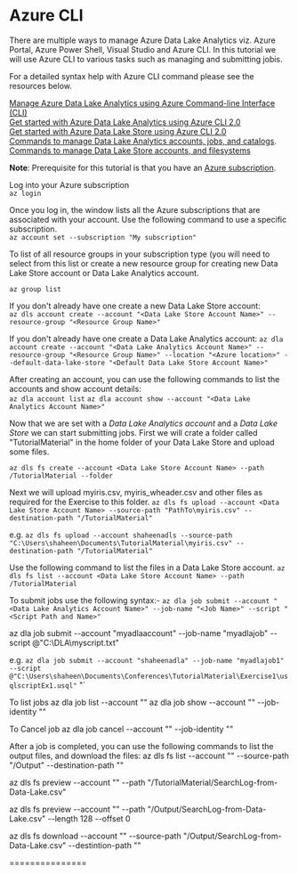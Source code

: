 # Azure CLI

There are multiple ways to manage Azure Data Lake Analytics viz. Azure Portal, Azure Power Shell, Visual Studio and Azure CLI. In this tutorial we will use Azure CLI to various tasks such as managing and submitting jobis.

For a detailed syntax help with Azure CLI command please see the resources below. 

[Manage Azure Data Lake Analytics using Azure Command-line Interface (CLI)](https://docs.microsoft.com/en-us/azure/data-lake-analytics/data-lake-analytics-manage-use-cli)  
[Get started with Azure Data Lake Analytics using Azure CLI 2.0](https://docs.microsoft.com/en-us/azure/data-lake-analytics/data-lake-analytics-get-started-cli2)  
[Get started with Azure Data Lake Store using Azure CLI 2.0](https://docs.microsoft.com/en-us/azure/data-lake-store/data-lake-store-get-started-cli-2.0)   
[Commands to manage Data Lake Analytics accounts, jobs, and catalogs](https://docs.microsoft.com/en-us/cli/azure/dla).   
[Commands to manage Data Lake Store accounts, and filesystems](https://docs.microsoft.com/en-us/cli/azure/dls)

**Note**: Prerequisite for this tutorial is that you have an [Azure subscription](https://azure.microsoft.com/en-us/free/). 

Log into your Azure subscription  
`az login`

Once you log in, the window lists all the Azure subscriptions that are associated with your account. Use the following command to use a specific subscription.  
`az account set --subscription "My subscription"`

To list of all resource groups in your subscription type (you will need to select from this list or create a new resource group for creating new Data Lake Store account or Data Lake Analytics account.  

`az group list` 

If you don't already have one create a new Data Lake Store account:  
`az dls account create --account "<Data Lake Store Account Name>" --resource-group "<Resource Group Name>"`

If you don't already have one create a Data Lake Analytics account:
`az dla account create --account "<Data Lake Analytics Account Name>" --resource-group "<Resource Group Name>" --location "<Azure location>" --default-data-lake-store "<Default Data Lake Store Account Name>"`


After creating an account, you can use the following commands to list the accounts and show account details:  
`az dla account list`
`az dla account show --account "<Data Lake Analytics Account Name>"`


Now that we are set with a *Data Lake Analytics account* and a *Data Lake Store* we can start submitting jobs. First we will crate a folder called "TutorialMaterial" in the home folder of your Data Lake Store and upload some files.

`az dls fs create --account <Data Lake Store Account Name> --path /TutorialMaterial --folder`

Next we will upload myiris.csv, myiris_wheader.csv and other files as required for the Exercise to this folder.
`az dls fs upload --account <Data Lake Store Account Name> --source-path "PathTo\myiris.csv" --destination-path "/TutorialMaterial"`

e.g. `az dls fs upload --account shaheenadls --source-path "C:\Users\shaheen\Documents\TutorialMaterial\myiris.csv" --destination-path "/TutorialMaterial"`

Use the following command to list the files in a Data Lake Store account.
`az dls fs list --account <Data Lake Store Account Name> --path /TutorialMaterial`

To submit jobs use the following syntax:- 
`az dla job submit --account "<Data Lake Analytics Account Name>" --job-name "<Job Name>" --script "<Script Path and Name>"`

az dla job submit --account "myadlaaccount" --job-name "myadlajob" --script @"C:\DLA\myscript.txt"

e.g. `az dla job submit --account "shaheenadla" --job-name "myadlajob1" --script @"C:\Users\shaheen\Documents\Conferences\TutorialMaterial\Exercise1\usqlscriptEx1.usql"`
"`

To list jobs
az dla job list --account "<Data Lake Analytics Account Name>"
az dla job show --account "<Data Lake Analytics Account Name>" --job-identity "<Job Id>"


To Cancel job
az dla job cancel --account "<Data Lake Analytics Account Name>" --job-identity "<Job Id>"

After a job is completed, you can use the following commands to list the output files, and download the files:
az dls fs list --account "<Data Lake Store Account Name>" --source-path "/Output" --destination-path "<Destintion>"

az dls fs preview --account "<Data Lake Store Account Name>" --path "/TutorialMaterial/SearchLog-from-Data-Lake.csv"

az dls fs preview --account "<Data Lake Store Account Name>" --path "/Output/SearchLog-from-Data-Lake.csv" --length 128 --offset 0

az dls fs download --account "<Data Lake Store Account Name>" --source-path "/Output/SearchLog-from-Data-Lake.csv" --destintion-path "<Destination Path and File Name>"



===============

